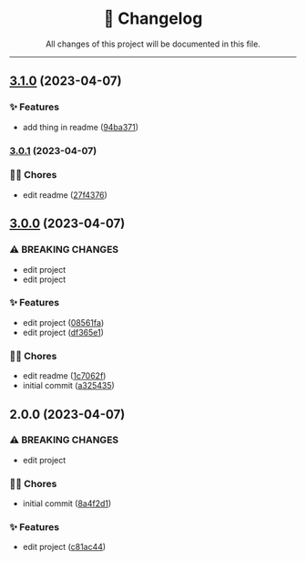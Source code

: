 <div align="center"><h1>📝 Changelog</h1><p>All changes of this project will be documented in this file.</p></div>

---

## [3.1.0](https://github.com/rudemex/test-changelog/compare/v3.0.1...v3.1.0) (2023-04-07)


### ✨ Features

* add thing in readme ([94ba371](https://github.com/rudemex/test-changelog/commit/94ba371d43c100f315193daf858b7e5b06b54382))

### [3.0.1](https://github.com/rudemex/test-changelog/compare/v3.0.0...v3.0.1) (2023-04-07)


### 👨‍💻 Chores

* edit readme ([27f4376](https://github.com/rudemex/test-changelog/commit/27f43764fd647b052bc568f5bfc2301668ec9947))

## [3.0.0](https://github.com/rudemex/test-changelog/compare/v2.0.0...v3.0.0) (2023-04-07)


### ⚠ BREAKING CHANGES

* edit project
* edit project

### ✨ Features

* edit project ([08561fa](https://github.com/rudemex/test-changelog/commit/08561fa1f1fd96b1a34e4f527036346e4b30afbf))
* edit project ([df365e1](https://github.com/rudemex/test-changelog/commit/df365e11231cacf045ee72350fd47ae8a3990a47))


### 👨‍💻 Chores

* edit readme ([1c7062f](https://github.com/rudemex/test-changelog/commit/1c7062fb533c6bb05aa8185f3d598a4592cbbe3a))
* initial commit ([a325435](https://github.com/rudemex/test-changelog/commit/a325435364fbb1ec4727fc4a6b4e15fdb3ebebcf))

## 2.0.0 (2023-04-07)


### ⚠ BREAKING CHANGES

* edit project

### 👨‍💻 Chores

* initial commit ([8a4f2d1](https://github.com/rudemex/test-changelog/commit/8a4f2d1345be4b0e2db729046d51f3bd1284e316))


### ✨ Features

* edit project ([c81ac44](https://github.com/rudemex/test-changelog/commit/c81ac44a21c924e4e8e15c0f924e14944cb92c41))
